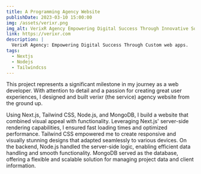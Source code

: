 ```yaml
---
title: A Programming Agency Website
publishDate: 2023-03-10 15:00:00
img: /assets/verixr.png
img_alt: VerixR Agency Empowering Digital Success Through Innovative Solutions.
link: https://verixr.com
description: |
  VerixR Agency: Empowering Digital Success Through Custom web apps.
tags:
  - Nextjs
  - Nodejs
  - Tailwindcss
---
```



This project represents a significant milestone in my journey as a web developer. With attention to detail and a passion for creating great user experiences, I designed and built verixr (the service) agency website from the ground up.

Using Next.js, Tailwind CSS, Node.js, and MongoDB, I build a website that combined visual appeal with functionality. Leveraging Next.js' server-side rendering capabilities, I ensured fast loading times and optimized performance. Tailwind CSS empowered me to create responsive and visually stunning designs that adapted seamlessly to various devices. On the backend, Node.js handled the server-side logic, enabling efficient data handling and smooth functionality. MongoDB served as the database, offering a flexible and scalable solution for managing project data and client information.

